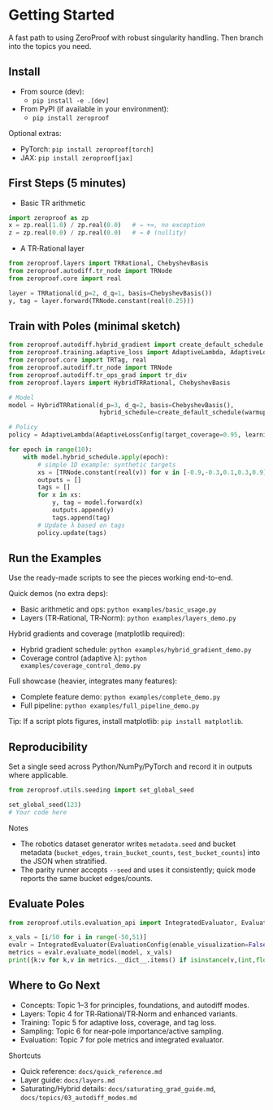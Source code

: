 # Getting Started

A fast path to using ZeroProof with robust singularity handling. Then branch into the topics you need.

## Install

- From source (dev):
  - `pip install -e .[dev]`
- From PyPI (if available in your environment):
  - `pip install zeroproof`

Optional extras:
- PyTorch: `pip install zeroproof[torch]`
- JAX: `pip install zeroproof[jax]`

## First Steps (5 minutes)

- Basic TR arithmetic
```python
import zeroproof as zp
x = zp.real(1.0) / zp.real(0.0)   # → +∞, no exception
z = zp.real(0.0) / zp.real(0.0)   # → Φ (nullity)
```

- A TR‑Rational layer
```python
from zeroproof.layers import TRRational, ChebyshevBasis
from zeroproof.autodiff.tr_node import TRNode
from zeroproof.core import real

layer = TRRational(d_p=2, d_q=1, basis=ChebyshevBasis())
y, tag = layer.forward(TRNode.constant(real(0.25)))
```

## Train with Poles (minimal sketch)

```python
from zeroproof.autodiff.hybrid_gradient import create_default_schedule
from zeroproof.training.adaptive_loss import AdaptiveLambda, AdaptiveLossConfig
from zeroproof.core import TRTag, real
from zeroproof.autodiff.tr_node import TRNode
from zeroproof.autodiff.tr_ops_grad import tr_div
from zeroproof.layers import HybridTRRational, ChebyshevBasis

# Model
model = HybridTRRational(d_p=3, d_q=2, basis=ChebyshevBasis(),
                         hybrid_schedule=create_default_schedule(warmup_epochs=5))

# Policy
policy = AdaptiveLambda(AdaptiveLossConfig(target_coverage=0.95, learning_rate=0.01))

for epoch in range(10):
    with model.hybrid_schedule.apply(epoch):
        # simple 1D example: synthetic targets
        xs = [TRNode.constant(real(v)) for v in [-0.9,-0.3,0.1,0.3,0.9]]
        outputs = []
        tags = []
        for x in xs:
            y, tag = model.forward(x)
            outputs.append(y)
            tags.append(tag)
        # Update λ based on tags
        policy.update(tags)
```

## Run the Examples

Use the ready-made scripts to see the pieces working end-to-end.

Quick demos (no extra deps):
- Basic arithmetic and ops: `python examples/basic_usage.py`
- Layers (TR‑Rational, TR‑Norm): `python examples/layers_demo.py`

Hybrid gradients and coverage (matplotlib required):
- Hybrid gradient schedule: `python examples/hybrid_gradient_demo.py`
- Coverage control (adaptive λ): `python examples/coverage_control_demo.py`

Full showcase (heavier, integrates many features):
- Complete feature demo: `python examples/complete_demo.py`
- Full pipeline: `python examples/full_pipeline_demo.py`

Tip: If a script plots figures, install matplotlib: `pip install matplotlib`.

## Reproducibility

Set a single seed across Python/NumPy/PyTorch and record it in outputs where applicable.

```python
from zeroproof.utils.seeding import set_global_seed

set_global_seed(123)
# Your code here
```

Notes
- The robotics dataset generator writes `metadata.seed` and bucket metadata (`bucket_edges`, `train_bucket_counts`, `test_bucket_counts`) into the JSON when stratified.
- The parity runner accepts `--seed` and uses it consistently; quick mode reports the same bucket edges/counts.

## Evaluate Poles

```python
from zeroproof.utils.evaluation_api import IntegratedEvaluator, EvaluationConfig

x_vals = [i/50 for i in range(-50,51)]
evalr = IntegratedEvaluator(EvaluationConfig(enable_visualization=False), true_poles=[0.0])
metrics = evalr.evaluate_model(model, x_vals)
print({k:v for k,v in metrics.__dict__.items() if isinstance(v,(int,float))})
```

## Where to Go Next

- Concepts: Topic 1–3 for principles, foundations, and autodiff modes.
- Layers: Topic 4 for TR‑Rational/TR‑Norm and enhanced variants.
- Training: Topic 5 for adaptive loss, coverage, and tag loss.
- Sampling: Topic 6 for near‑pole importance/active sampling.
- Evaluation: Topic 7 for pole metrics and integrated evaluator.

Shortcuts
- Quick reference: `docs/quick_reference.md`
- Layer guide: `docs/layers.md`
- Saturating/Hybrid details: `docs/saturating_grad_guide.md`, `docs/topics/03_autodiff_modes.md`
